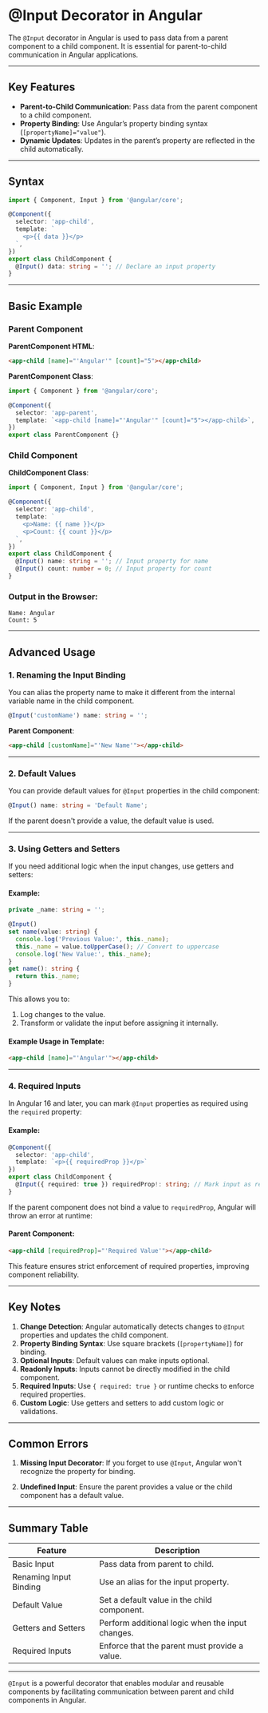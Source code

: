 # @Input Decorator in Angular

The `@Input` decorator in Angular is used to pass data from a parent component to a child component. It is essential for parent-to-child communication in Angular applications.

---

## Key Features
- **Parent-to-Child Communication**: Pass data from the parent component to a child component.
- **Property Binding**: Use Angular’s property binding syntax (`[propertyName]="value"`).
- **Dynamic Updates**: Updates in the parent’s property are reflected in the child automatically.

---

## Syntax
```typescript
import { Component, Input } from '@angular/core';

@Component({
  selector: 'app-child',
  template: `
    <p>{{ data }}</p>
  `,
})
export class ChildComponent {
  @Input() data: string = ''; // Declare an input property
}
```

---

## Basic Example

### Parent Component
**ParentComponent HTML**:
```html
<app-child [name]="'Angular'" [count]="5"></app-child>
```

**ParentComponent Class**:
```typescript
import { Component } from '@angular/core';

@Component({
  selector: 'app-parent',
  template: `<app-child [name]="'Angular'" [count]="5"></app-child>`,
})
export class ParentComponent {}
```

### Child Component
**ChildComponent Class**:
```typescript
import { Component, Input } from '@angular/core';

@Component({
  selector: 'app-child',
  template: `
    <p>Name: {{ name }}</p>
    <p>Count: {{ count }}</p>
  `,
})
export class ChildComponent {
  @Input() name: string = ''; // Input property for name
  @Input() count: number = 0; // Input property for count
}
```

### Output in the Browser:
```plaintext
Name: Angular
Count: 5
```

---

## Advanced Usage

### 1. Renaming the Input Binding
You can alias the property name to make it different from the internal variable name in the child component.

```typescript
@Input('customName') name: string = '';
```

**Parent Component**:
```html
<app-child [customName]="'New Name'"></app-child>
```

---

### 2. Default Values
You can provide default values for `@Input` properties in the child component:

```typescript
@Input() name: string = 'Default Name';
```

If the parent doesn't provide a value, the default value is used.

---

### 3. Using Getters and Setters
If you need additional logic when the input changes, use getters and setters:

#### Example:
```typescript
private _name: string = '';

@Input()
set name(value: string) {
  console.log('Previous Value:', this._name);
  this._name = value.toUpperCase(); // Convert to uppercase
  console.log('New Value:', this._name);
}
get name(): string {
  return this._name;
}
```

This allows you to:
1. Log changes to the value.
2. Transform or validate the input before assigning it internally.

#### Example Usage in Template:
```html
<app-child [name]="'Angular'"></app-child>
```

---

### 4. Required Inputs
In Angular 16 and later, you can mark `@Input` properties as required using the `required` property:

#### Example:
```typescript
@Component({
  selector: 'app-child',
  template: `<p>{{ requiredProp }}</p>`
})
export class ChildComponent {
  @Input({ required: true }) requiredProp!: string; // Mark input as required
}
```

If the parent component does not bind a value to `requiredProp`, Angular will throw an error at runtime:

#### Parent Component:
```html
<app-child [requiredProp]="'Required Value'"></app-child>
```

This feature ensures strict enforcement of required properties, improving component reliability.

---

## Key Notes
1. **Change Detection**: Angular automatically detects changes to `@Input` properties and updates the child component.
2. **Property Binding Syntax**: Use square brackets (`[propertyName]`) for binding.
3. **Optional Inputs**: Default values can make inputs optional.
4. **Readonly Inputs**: Inputs cannot be directly modified in the child component.
5. **Required Inputs**: Use `{ required: true }` or runtime checks to enforce required properties.
6. **Custom Logic**: Use getters and setters to add custom logic or validations.

---

## Common Errors
1. **Missing Input Decorator**:
   If you forget to use `@Input`, Angular won't recognize the property for binding.

2. **Undefined Input**:
   Ensure the parent provides a value or the child component has a default value.

---

## Summary Table
| **Feature**             | **Description**                                             |
|-------------------------|---------------------------------------------------------|
| Basic Input             | Pass data from parent to child.                          |
| Renaming Input Binding  | Use an alias for the input property.                     |
| Default Value           | Set a default value in the child component.             |
| Getters and Setters     | Perform additional logic when the input changes.        |
| Required Inputs         | Enforce that the parent must provide a value.           |

---

`@Input` is a powerful decorator that enables modular and reusable components by facilitating communication between parent and child components in Angular.


